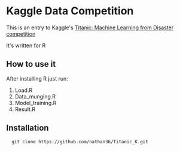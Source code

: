 Kaggle Data Competition
===================================

This is an entry to Kaggle's
[Titanic: Machine Learning from Disaster competition](https://www.kaggle.com/c/titanic)

It's written for R 

How to use it
-------------

After installing R just run:
   1. Load.R
   2. Data_munging.R
   3. Model_training.R
   4. Result.R

Installation
------------

      git clone https://github.com/nathan36/Titanic_K.git


